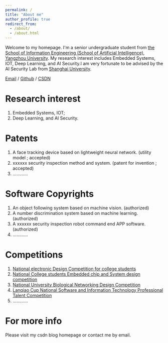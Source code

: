 ```yaml
---
permalink: /
title: "About me"
author_profile: true
redirect_from: 
  - /about/
  - /about.html
---
```



Welcome to my homepage. I'm a senior undergraduate student from [the School of Information Engineering (School of Artificial Intelligence)](https://xxgcxy.yzu.edu.cn/), [Yangzhou University](https://www.yzu.edu.cn/). My research interest includes Embedded Systems, IOT, Deep Learning, and AI Security.I am very fortunate to be advised by the AI Security Lab from [Shanghai University](https://www.shu.edu.cn/). 

[Email](mailto:yzue101llm@163.com) / [Github](https://github.com/yzullm) / [CSDN](https://blog.csdn.net/m0_70628523?spm=1000.2115.3001.5343)


Research interest
======
1. Embedded Systems, IOT;
2. Deep Learning, and AI Security.


Patents 
======
1. A face tracking device based on lightweight neural network. (utility model ; accepted)
2. xxxxxx security inspection method and system. (patent for invention ; accepted)
3. ............


Software Copyrights
======
1. An object following system based on machine vision. (authorized)
2. A number discrimination system based on machine learning. (authorized)
3. A xxxxxx security inspection robot command end APP software. (authorized)
4. ............

Competitions
======
1. [National electronic Design Competition for college students](http://nuedc.xjtu.edu.cn/)
2. [National College students Embedded chip and System design competition](http://www.socchina.net/)
3. [National University Biological Networking Design Competition](https://iot.sjtu.edu.cn/Default.aspx)
4. [Lanqiao Cup National Software and Information Technology Professional Talent Competition](https://dasai.lanqiao.cn/)
5. ............


For more info
======
Please visit my csdn blog homepage or contact me by email.


